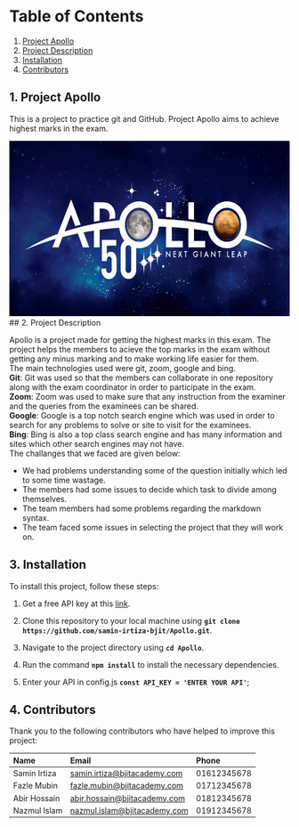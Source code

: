 # Table of Contents
1. [Project Apollo](#1-project-apollo)
2. [Project Description](#2-project-description)
3. [Installation](#3-installation)
4. [Contributors](#4-contributors)

## 1. Project Apollo

This is a project to practice git and GitHub. Project Apollo aims to achieve highest marks in the exam.

<img src="Apollo.jpg" height=315 width=600>

<br>
## 2. Project Description

Apollo is a project made for getting the highest marks in this exam. The project helps the members to acieve the top marks in the exam without getting any minus marking and to make working life easier for them.<br>
The main technologies used were git, zoom, google and bing. <br>
**Git**: Git was used so that the members can collaborate in one repository along with the exam coordinator in order to participate in the exam.
<br>
**Zoom**: Zoom was used to make sure that any instruction from the examiner and the queries from the examinees can be shared.
<br>
**Google**: Google is a top notch search engine which was used in order to search for any problems to solve or site to visit for the examinees.
<br>
**Bing**: Bing is also a top class search engine and has many information and sites which other search engines may not have.
<br>
The challanges that we faced are given below:

- We had problems understanding some of the question initially which led to some time wastage.
- The members had some issues to decide which task to divide among themselves.
- The team members had some problems regarding the markdown syntax.
- The team faced some issues in selecting the project that they will work on.
  <br>

## 3. Installation

To install this project, follow these steps:

1. Get a free API key at this [link]().

2. Clone this repository to your local machine using 
**`git clone https://github.com/samin-irtiza-bjit/Apollo.git`**. 

3. Navigate to the project directory using **`cd Apollo`**. 

4. Run the command **`npm install`** to install the necessary dependencies.

5. Enter your API in config.js 
**`const API_KEY = 'ENTER YOUR API'`**;

## 4. Contributors

Thank you to the following contributors who have helped to improve this project:

| **Name**      | **Email**                     |**Phone**  |
| :------------ |:------------------------------|:----------|
| Samin Irtiza  | samin.irtiza@bjitacademy.com  |01612345678|
| Fazle Mubin   | fazle.mubin@bjitacademy.com   |01712345678|
| Abir Hossain  | abir.hossain@bjitacademy.com  |01812345678|
| Nazmul Islam  | nazmul.islam@bjitacademy.com  |01912345678|
